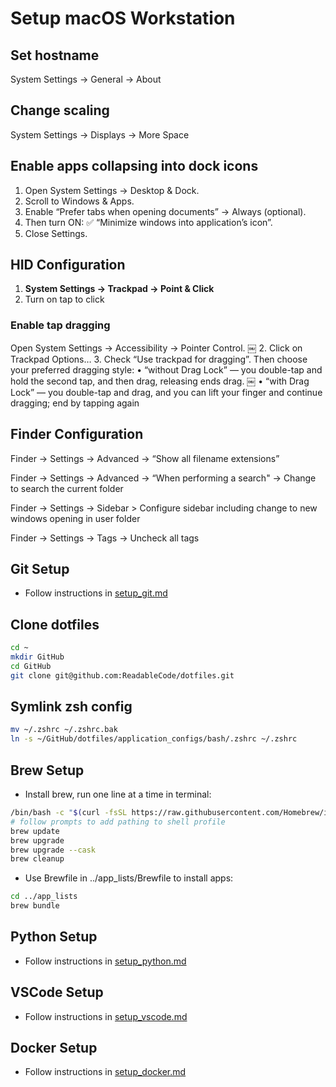 # Setup macOS Workstation

## Set hostname

System Settings → General → About

## Change scaling

System Settings → Displays → More Space

## Enable apps collapsing into dock icons

1. Open System Settings → Desktop & Dock.
2. Scroll to Windows & Apps.
3. Enable “Prefer tabs when opening documents” → Always (optional).
4. Then turn ON:
  ✅ “Minimize windows into application’s icon”.
5. Close Settings.

## HID Configuration

1. **System Settings → Trackpad → Point & Click**  
2. Turn on tap to click

### Enable tap dragging

Open System Settings → Accessibility → Pointer Control.  ￼
 2. Click on Trackpad Options…
 3. Check “Use trackpad for dragging”. Then choose your preferred dragging style:
 • “without Drag Lock” — you double-tap and hold the second tap, and then drag, releasing ends drag.  ￼
 • “with Drag Lock” — you double-tap and drag, and you can lift your finger and continue dragging; end by tapping again

## Finder Configuration

Finder → Settings → Advanced → “Show all filename extensions”

Finder → Settings → Advanced → “When performing a search" → Change to search the current folder

Finder → Settings → Sidebar > Configure sidebar including change to new windows opening in user folder

Finder → Settings → Tags → Uncheck all tags

## Git Setup

* Follow instructions in [setup_git.md](./setup_git.md)

## Clone dotfiles

```bash
cd ~
mkdir GitHub
cd GitHub
git clone git@github.com:ReadableCode/dotfiles.git
```

## Symlink zsh config

```bash
mv ~/.zshrc ~/.zshrc.bak
ln -s ~/GitHub/dotfiles/application_configs/bash/.zshrc ~/.zshrc
```

## Brew Setup

* Install brew, run one line at a time in terminal:

```bash
/bin/bash -c "$(curl -fsSL https://raw.githubusercontent.com/Homebrew/install/HEAD/install.sh)"
# follow prompts to add pathing to shell profile
brew update
brew upgrade
brew upgrade --cask
brew cleanup
```

* Use Brewfile in ../app_lists/Brewfile to install apps:

```bash
cd ../app_lists
brew bundle
```

## Python Setup

* Follow instructions in [setup_python.md](./setup_python.md)

## VSCode Setup

* Follow instructions in [setup_vscode.md](./setup_vscode.md)

## Docker Setup

* Follow instructions in [setup_docker.md](./setup_docker.md)

